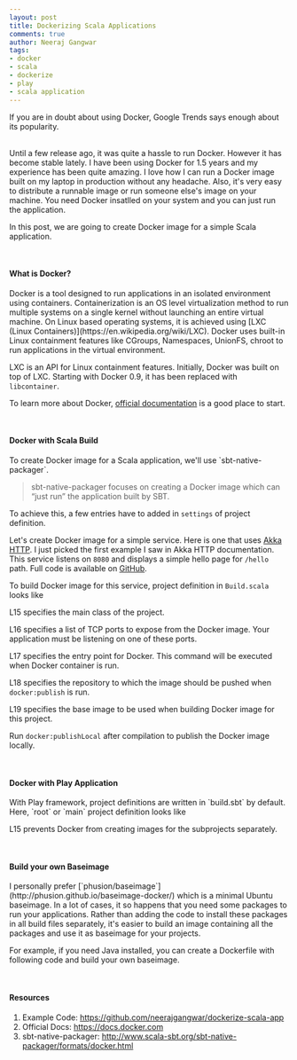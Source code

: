 ```yaml
---
layout: post
title: Dockerizing Scala Applications
comments: true
author: Neeraj Gangwar
tags:
- docker
- scala
- dockerize
- play
- scala application
---
```


If you are in doubt about using Docker, Google Trends says enough about
its popularity.

<script type="text/javascript" src="https://ssl.gstatic.com/trends_nrtr/815_RC05/embed_loader.js"></script>
<script type="text/javascript">
  trends.embed.renderExploreWidget("TIMESERIES", {
      "comparisonItem":[{"keyword":"/m/0wkcjgj","geo":"","time":"today 5-y"}],
      "category":0,
      "property":""
    }, {"exploreQuery":"q=%2Fm%2F0wkcjgj","guestPath":"https://www.google.co.in:443/trends/embed/"});
</script>

<br/>
Until a few release ago, it was quite a hassle to run Docker. However it has
become stable lately. I have been using Docker for 1.5 years and my experience
has been quite amazing. I love how I can run a Docker image built on my
laptop in production without any headache. Also, it's very easy to distribute a
runnable image or run someone else's image on your machine. You need Docker
insatlled on your system and you can just run the application.

In this post, we are going to create Docker image for a simple Scala application.

<br/>
<h4>What is Docker?</h4>
Docker is a tool designed to run applications in an isolated environment using
containers. Containerization is an OS level virtualization method to run
multiple systems on a single kernel without launching an entire virtual
machine. On Linux based operating systems, it is achieved using [LXC (Linux
Containers)](https://en.wikipedia.org/wiki/LXC). Docker uses built-in Linux
containment features like CGroups, Namespaces, UnionFS, chroot to run applications
in the virtual environment.

LXC is an API for Linux containment features. Initially, Docker was built on top
of LXC. Starting with Docker 0.9, it has been replaced with `libcontainer`.

To learn more about Docker, [official documentation](https://docs.docker.com/engine/understanding-docker/)
is a good place to start.

<br/>
<h4>Docker with Scala Build</h4>
To create Docker image for a Scala application, we'll use `sbt-native-packager`.
<blockquote>
  sbt-native-packager focuses on creating a Docker image which can “just run”
  the application built by SBT.
</blockquote>

To achieve this, a few entries have to added in `settings` of project definition.

Let's create Docker image for a simple service. Here is one that uses [Akka
HTTP](http://doc.akka.io/docs/akka-http/current/scala.html). I just picked the
first example I saw in Akka HTTP documentation. This service listens on `8080`
and displays a simple hello page for `/hello` path. Full code is available on
[GitHub](https://github.com/neerajgangwar/dockerize-scala-app).
<script src="https://gist.github.com/neerajgangwar/8a3e9062e86aa6371e193a3ae6866bc4.js?file=ExampleService.scala"></script>

To build Docker image for this service, project definition in `Build.scala` looks
like
<script src="https://gist.github.com/neerajgangwar/8a3e9062e86aa6371e193a3ae6866bc4.js?file=Build.scala"></script>

L15 specifies the main class of the project.

L16 specifies a list of TCP ports to expose from the Docker image. Your application
must be listening on one of these ports.

L17 specifies the entry point for Docker. This command will be executed when
Docker container is run.

L18 specifies the repository to which the image should be pushed when `docker:publish`
is run.

L19 specifies the base image to be used when building Docker image for this
project.

Run `docker:publishLocal` after compilation to publish the Docker image locally.

<br/>
<h4>Docker with Play Application</h4>
With Play framework, project definitions are written in `build.sbt` by default.
Here, `root` or `main` project definition looks like
<script src="https://gist.github.com/neerajgangwar/8a3e9062e86aa6371e193a3ae6866bc4.js?file=build.sbt"></script>

L15 prevents Docker from creating images for the subprojects separately.

<br/>
<h4>Build your own Baseimage</h4>
I personally prefer [`phusion/baseimage`](http://phusion.github.io/baseimage-docker/)
which is a minimal Ubuntu baseimage. In a lot of cases, it so happens that you need some
packages to run your applications. Rather than adding the code to install these
packages in all build files separately, it's easier to build an image containing all the
packages and use it as baseimage for your projects.

For example, if you need Java installed, you can create a Dockerfile with following
code and build your own baseimage.
<script src="https://gist.github.com/neerajgangwar/8a3e9062e86aa6371e193a3ae6866bc4.js?file=Dockerfile"></script>

<br/>
<h4>Resources</h4>
<ol>
  <li>Example Code: <a href="https://github.com/neerajgangwar/dockerize-scala-app">
    https://github.com/neerajgangwar/dockerize-scala-app
  </a></li>
  <li>Official Docs: <a href="https://docs.docker.com">https://docs.docker.com</a></li>
  <li>sbt-native-packager: <a href="http://www.scala-sbt.org/sbt-native-packager/formats/docker.html">
    http://www.scala-sbt.org/sbt-native-packager/formats/docker.html
    </a>
  </li>
</ol>
